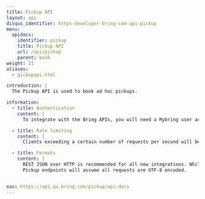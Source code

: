 ```yaml
---
title: Pickup API
layout: api
disqus_identifier: https-developer-bring-com-api-pickup
menu:
  apidocs:
    identifier: pickup
    title: Pickup API
    url: /api/pickup
    parent: book
weight: 21
aliases:
  - pickupapi.html

introduction: |
  The Pickup API is used to book ad hoc pickups.

information:
  - title: Authentication
    content: |
      To integrate with the Bring APIs, you will need a Mybring user account with an API key. Information about prerequisites and authentication headers can be found on the general API [Getting Started page](/api/). In addition to authentication, you need to be [authorized](./authorization).

  - title: Rate limiting
    content: |
      Clients exceeding a certain number of requests per second will be throttled, and the response will contain http status code 429. If you have a use case requiring rates above the limit, please contact developer-booking@bring.com for assistance.

  - title: Formats
    content: |
      REST JSON over HTTP is recommended for all new integrations. While we currently also support XML, this is very likely to be phased out in the future.
      Pickup endpoints will assume all requests are UTF-8 encoded.


oas: https://api.qa.bring.com/pickup/api-docs
---
```

